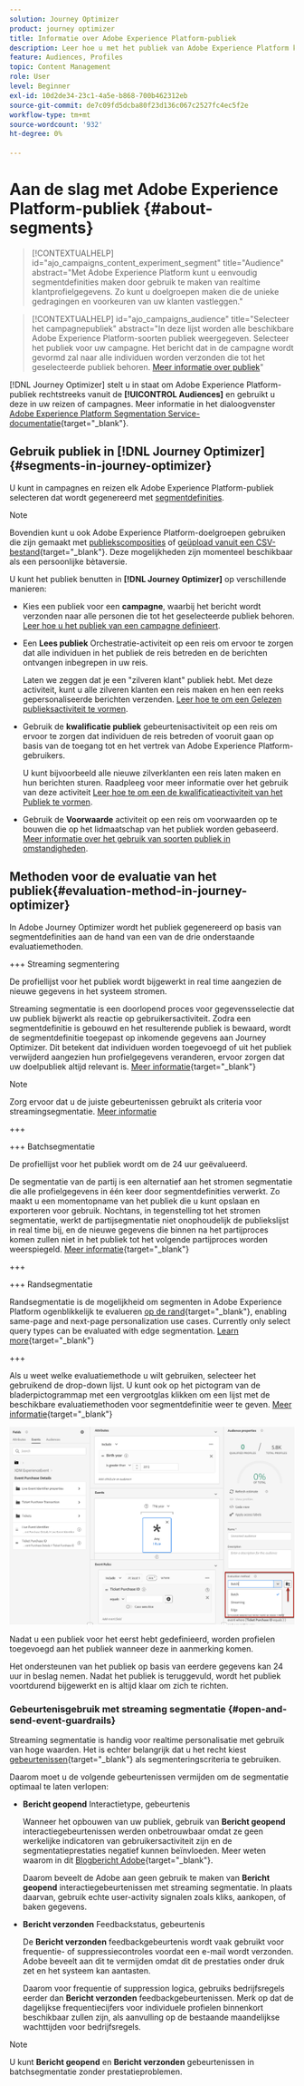 ```yaml
---
solution: Journey Optimizer
product: journey optimizer
title: Informatie over Adobe Experience Platform-publiek
description: Leer hoe u met het publiek van Adobe Experience Platform kunt werken
feature: Audiences, Profiles
topic: Content Management
role: User
level: Beginner
exl-id: 10d2de34-23c1-4a5e-b868-700b462312eb
source-git-commit: de7c09fd5dcba80f23d136c067c2527fc4ec5f2e
workflow-type: tm+mt
source-wordcount: '932'
ht-degree: 0%

---
```


# Aan de slag met Adobe Experience Platform-publiek {#about-segments}

>[!CONTEXTUALHELP]
>id="ajo_campaigns_content_experiment_segment"
>title="Audience"
>abstract="Met Adobe Experience Platform kunt u eenvoudig segmentdefinities maken door gebruik te maken van realtime klantprofielgegevens. Zo kunt u doelgroepen maken die de unieke gedragingen en voorkeuren van uw klanten vastleggen."

>[!CONTEXTUALHELP]
>id="ajo_campaigns_audience"
>title="Selecteer het campagnepubliek"
>abstract="In deze lijst worden alle beschikbare Adobe Experience Platform-soorten publiek weergegeven. Selecteer het publiek voor uw campagne. Het bericht dat in de campagne wordt gevormd zal naar alle individuen worden verzonden die tot het geselecteerde publiek behoren. [Meer informatie over publiek](../audience/about-audiences.md)"

[!DNL Journey Optimizer] stelt u in staat om Adobe Experience Platform-publiek rechtstreeks vanuit de **[!UICONTROL Audiences]** en gebruikt u deze in uw reizen of campagnes. Meer informatie in het dialoogvenster [Adobe Experience Platform Segmentation Service-documentatie](https://experienceleague.adobe.com/docs/experience-platform/segmentation/home.html){target="_blank"}.

## Gebruik publiek in [!DNL Journey Optimizer] {#segments-in-journey-optimizer}

U kunt in campagnes en reizen elk Adobe Experience Platform-publiek selecteren dat wordt gegenereerd met [segmentdefinities](../audience/creating-a-segment-definition.md).

>[!NOTE]
>
>Bovendien kunt u ook Adobe Experience Platform-doelgroepen gebruiken die zijn gemaakt met [publiekscomposities](../audience/get-started-audience-orchestration.md) of [geüpload vanuit een CSV-bestand](https://experienceleague.adobe.com/docs/experience-platform/segmentation/ui/overview.html#import-audience){target="_blank"}. Deze mogelijkheden zijn momenteel beschikbaar als een persoonlijke bètaversie.

U kunt het publiek benutten in **[!DNL Journey Optimizer]** op verschillende manieren:

* Kies een publiek voor een **campagne**, waarbij het bericht wordt verzonden naar alle personen die tot het geselecteerde publiek behoren. [Leer hoe u het publiek van een campagne definieert](../campaigns/create-campaign.md#define-the-audience-audience).

* Een **Lees publiek** Orchestratie-activiteit op een reis om ervoor te zorgen dat alle individuen in het publiek de reis betreden en de berichten ontvangen inbegrepen in uw reis.

  Laten we zeggen dat je een &quot;zilveren klant&quot; publiek hebt. Met deze activiteit, kunt u alle zilveren klanten een reis maken en hen een reeks gepersonaliseerde berichten verzenden. [Leer hoe te om een Gelezen publieksactiviteit te vormen](../building-journeys/read-audience.md#configuring-segment-trigger-activity).

* Gebruik de **kwalificatie publiek** gebeurtenisactiviteit op een reis om ervoor te zorgen dat individuen de reis betreden of vooruit gaan op basis van de toegang tot en het vertrek van Adobe Experience Platform-gebruikers.

  U kunt bijvoorbeeld alle nieuwe zilverklanten een reis laten maken en hun berichten sturen. Raadpleeg voor meer informatie over het gebruik van deze activiteit [Leer hoe te om een de kwalificatieactiviteit van het Publiek te vormen](../building-journeys/audience-qualification-events.md).

* Gebruik de **Voorwaarde** activiteit op een reis om voorwaarden op te bouwen die op het lidmaatschap van het publiek worden gebaseerd. [Meer informatie over het gebruik van soorten publiek in omstandigheden](../building-journeys/condition-activity.md#using-a-segment).

## Methoden voor de evaluatie van het publiek{#evaluation-method-in-journey-optimizer}

In Adobe Journey Optimizer wordt het publiek gegenereerd op basis van segmentdefinities aan de hand van een van de drie onderstaande evaluatiemethoden.

+++ Streaming segmentering

De profiellijst voor het publiek wordt bijgewerkt in real time aangezien de nieuwe gegevens in het systeem stromen.

Streaming segmentatie is een doorlopend proces voor gegevensselectie dat uw publiek bijwerkt als reactie op gebruikersactiviteit. Zodra een segmentdefinitie is gebouwd en het resulterende publiek is bewaard, wordt de segmentdefinitie toegepast op inkomende gegevens aan Journey Optimizer. Dit betekent dat individuen worden toegevoegd of uit het publiek verwijderd aangezien hun profielgegevens veranderen, ervoor zorgen dat uw doelpubliek altijd relevant is. [Meer informatie](https://experienceleague.adobe.com/docs/experience-platform/segmentation/ui/streaming-segmentation.html#query-types){target="_blank"}

>[!NOTE]
>
>Zorg ervoor dat u de juiste gebeurtenissen gebruikt als criteria voor streamingsegmentatie. [Meer informatie](#open-and-send-event-guardrails)

+++

+++ Batchsegmentatie

De profiellijst voor het publiek wordt om de 24 uur geëvalueerd.

De segmentatie van de partij is een alternatief aan het stromen segmentatie die alle profielgegevens in één keer door segmentdefinities verwerkt. Zo maakt u een momentopname van het publiek die u kunt opslaan en exporteren voor gebruik. Nochtans, in tegenstelling tot het stromen segmentatie, werkt de partijsegmentatie niet onophoudelijk de publiekslijst in real time bij, en de nieuwe gegevens die binnen na het partijproces komen zullen niet in het publiek tot het volgende partijproces worden weerspiegeld. [Meer informatie](https://experienceleague.adobe.com/docs/experience-platform/segmentation/home.html#batch){target="_blank"}

+++

+++ Randsegmentatie

Randsegmentatie is de mogelijkheid om segmenten in Adobe Experience Platform ogenblikkelijk te evalueren [op de rand](https://experienceleague.adobe.com/docs/experience-platform/edge/home.html){target="_blank"}, enabling same-page and next-page personalization use cases. Currently only select query types can be evaluated with edge segmentation. [Learn more](https://experienceleague.adobe.com/docs/experience-platform/segmentation/ui/edge-segmentation.html#query-types){target="_blank"}

+++

Als u weet welke evaluatiemethode u wilt gebruiken, selecteer het gebruikend de drop-down lijst. U kunt ook op het pictogram van de bladerpictogrammap met een vergrootglas klikken om een lijst met de beschikbare evaluatiemethoden voor segmentdefinitie weer te geven. [Meer informatie](https://experienceleague.adobe.com/docs/experience-platform/segmentation/ui/segment-builder.html#segment-properties){target="_blank"}

![](assets/evaluation-methods.png)

<!--The determination between batch segmentation and streaming segmentation is made by the system for each audience, based on the complexity and the cost of evaluating the segment definition rule. You can view the evaluation method for each audience in the **[!UICONTROL Evaluation method]** column of the audience list.
    
![](assets/evaluation-method.png)

>[!NOTE]
>
>If the **[!UICONTROL Evaluation method]** column does not display, you  need to add it using configuration button on the top right of the list.-->

Nadat u een publiek voor het eerst hebt gedefinieerd, worden profielen toegevoegd aan het publiek wanneer deze in aanmerking komen.

Het ondersteunen van het publiek op basis van eerdere gegevens kan 24 uur in beslag nemen. Nadat het publiek is teruggevuld, wordt het publiek voortdurend bijgewerkt en is altijd klaar om zich te richten.

### Gebeurtenisgebruik met streaming segmentatie {#open-and-send-event-guardrails}

Streaming segmentatie is handig voor realtime personalisatie met gebruik van hoge waarden. Het is echter belangrijk dat u het recht kiest [gebeurtenissen](https://experienceleague.adobe.com/docs/experience-platform/segmentation/ui/segment-builder.html#events){target="_blank"} als segmenteringscriteria te gebruiken.

Daarom moet u de volgende gebeurtenissen vermijden om de segmentatie optimaal te laten verlopen:

* **Bericht geopend** Interactietype, gebeurtenis

  Wanneer het opbouwen van uw publiek, gebruik van **Bericht geopend** interactiegebeurtenissen werden onbetrouwbaar omdat ze geen werkelijke indicatoren van gebruikersactiviteit zijn en de segmentatieprestaties negatief kunnen beïnvloeden. Meer weten waarom in dit [Blogbericht Adobe](https://blog.adobe.com/en/publish/2021/06/24/what-apples-mail-privacy-protection-means-for-email-marketers){target="_blank"}.

  Daarom beveelt de Adobe aan geen gebruik te maken van **Bericht geopend** interactiegebeurtenissen met streaming segmentatie. In plaats daarvan, gebruik echte user-activity signalen zoals kliks, aankopen, of baken gegevens.

* **Bericht verzonden** Feedbackstatus, gebeurtenis

  De **Bericht verzonden** feedbackgebeurtenis wordt vaak gebruikt voor frequentie- of suppressiecontroles voordat een e-mail wordt verzonden. Adobe beveelt aan dit te vermijden omdat dit de prestaties onder druk zet en het systeem kan aantasten.

  Daarom voor frequentie of suppression logica, gebruiks bedrijfsregels eerder dan **Bericht verzonden** feedbackgebeurtenissen. Merk op dat de dagelijkse frequentiecijfers voor individuele profielen binnenkort beschikbaar zullen zijn, als aanvulling op de bestaande maandelijkse wachttijden voor bedrijfsregels.

>[!NOTE]
>
>U kunt **Bericht geopend** en **Bericht verzonden** gebeurtenissen in batchsegmentatie zonder prestatieproblemen.
